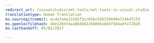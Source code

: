 ```yaml
---
redirect_url: /visualstudio/xml-tools/xml-tools-in-visual-studio
translationtype: Human Translation
ms.sourcegitcommit: ecde7a4a12265f3cc656cb56259848e7246df2fd
ms.openlocfilehash: dde1285f4aa884b6226088b1bb5f5b4a9fa72020
ms.lasthandoff: 05/02/2017

---
```


